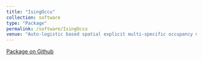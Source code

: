 ```yaml
---
title: "IsingOccu"
collection: software
type: "Package"
permalink: /software/IsingOccu
venue: "Auto-logistic based spatial explicit multi-specific occupancy model"
---
```


[Package on Github](https://github.com/YunyiShen/IsingOccu-core)

